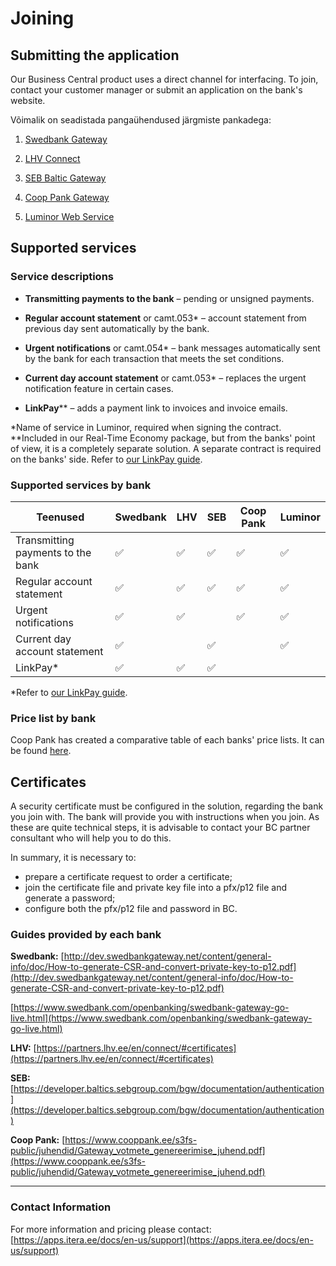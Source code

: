 
# Joining

## Submitting the application

Our Business Central product uses a direct channel for interfacing. To join, contact your customer manager or submit an application on the bank's website.

Võimalik on seadistada pangaühendused järgmiste pankadega:

1. [Swedbank Gateway](https://www.swedbank.ee/business/d2d/ebanking/gateway)

2. [LHV Connect](https://www.lhv.ee/en/connect)

3. [SEB Baltic Gateway](https://www.seb.ee/en/business/daily-banking/tools-and-online-services/baltic-gateway)

4. [Coop Pank Gateway](https://www.cooppank.ee/en/business/daily-banking/interfaces)

5. [Luminor Web Service](https://luminor.ee/business/web-services)

## Supported services

### Service descriptions

-  **Transmitting payments to the bank** – pending or unsigned payments.

-  **Regular account statement** or camt.053* – account statement from previous day sent automatically by the bank. 

-  **Urgent notifications** or camt.054* – bank messages automatically sent by the bank for each transaction that meets the set conditions.  

-  **Current day account statement** or camt.053* – replaces the urgent notification feature in certain cases.
-  **LinkPay**** – adds a payment link to invoices and invoice emails.

*Name of service in Luminor, required when signing the contract.  
**Included in our Real-Time Economy package, but from the banks' point of view, it is a completely separate solution. A separate contract is required on the banks' side. Refer to [our LinkPay guide](linkpay.md).

### Supported services by bank


Teenused | Swedbank | LHV | SEB | Coop Pank | Luminor | 
--|--|--|--|--|--
Transmitting payments to the bank | ✅ | ✅ | ✅ | ✅ | ✅ |
Regular account statement | ✅ | ✅ | ✅ | ✅ | ✅ |
Urgent notifications | ✅ |✅ | | ✅ |✅ |
Current day account statement | ✅ | |✅ | | ✅ |
LinkPay* | ✅ |✅ |✅ | | |


*Refer to [our LinkPay guide](linkpay.md).

### Price list by bank
Coop Pank has created a comparative table of each banks' price lists. It can be found [here](https://www.cooppank.ee/en/business/daily-banking/interfaces#?tab=tab-3&accordionItem=Direct+channel).

## Certificates

A security certificate must be configured in the solution, regarding the bank you join with. The bank will provide you with instructions when you join. As these are quite technical steps, it is advisable to contact your BC partner consultant who will help you to do this.  

In summary, it is necessary to:
- prepare a certificate request to order a certificate;
- join the certificate file and private key file into a pfx/p12 file and generate a password;
- configure both the pfx/p12 file and password in BC.  

### Guides provided by each bank

**Swedbank:**
[http://dev.swedbankgateway.net/content/general-info/doc/How-to-generate-CSR-and-convert-private-key-to-p12.pdf](http://dev.swedbankgateway.net/content/general-info/doc/How-to-generate-CSR-and-convert-private-key-to-p12.pdf)

[https://www.swedbank.com/openbanking/swedbank-gateway-go-live.html](https://www.swedbank.com/openbanking/swedbank-gateway-go-live.html)

**LHV:**
[https://partners.lhv.ee/en/connect/#certificates](https://partners.lhv.ee/en/connect/#certificates)

**SEB:**
[https://developer.baltics.sebgroup.com/bgw/documentation/authentication](https://developer.baltics.sebgroup.com/bgw/documentation/authentication)

**Coop Pank:**
[https://www.cooppank.ee/s3fs-public/juhendid/Gateway_votmete_genereerimise_juhend.pdf](https://www.cooppank.ee/s3fs-public/juhendid/Gateway_votmete_genereerimise_juhend.pdf)

---

### Contact Information
For more information and pricing please contact:  
[https://apps.itera.ee/docs/en-us/support](https://apps.itera.ee/docs/en-us/support)
